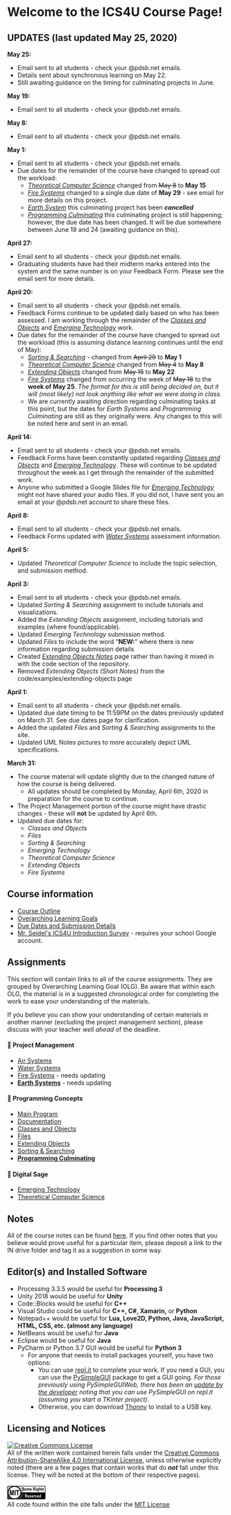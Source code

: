 # Welcome to the ICS4U Course Page!

## **UPDATES (last updated May 25, 2020)**
**May 25:**
* Email sent to all students - check your @pdsb.net emails.
* Details sent about synchronous learning on May 22.
* Still awaiting guidance on the timing for culminating projects in June.

**May 19:**
* Email sent to all students - check your @pdsb.net emails.

**May 8:**
* Email sent to all students - check your @pdsb.net emails.

**May 1:**
* Email sent to all students - check your @pdsb.net emails.
* Due dates for the remainder of the course have changed to spread out the workload:
  *  [_Theoretical Computer Science_](./Theoretical-Computer-Science) changed from ~~May 8~~ to **May 15**
  *  [_Fire Systems_](./Fire-Systems) changed to a single due date of **May 29** - see email for more details on this project.
  *  [_Earth System_](./Earth-Systems) this culminating project has been **_cancelled_**
  *  [_Programming Culminating_](./Programming-Culminating) this culminating project is still happening; however, the due date has been changed.  It will be due somewhere between June 19 and 24 (awaiting guidance on this).

**April 27:**
* Email sent to all students - check your @pdsb.net emails.
* Graduating students have had their midterm marks entered into the system and the same number is on your Feedback Form.  Please see the email sent for more details.

**April 20:**
* Email sent to all students - check your @pdsb.net emails.
* Feedback Forms continue to be updated daily based on who has been assessed.  I am working through the remainder of the [_Classes and Objects_](./Objects) and [_Emerging Technology_](./Emerging-Technology) work.
* Due dates for the remainder of the course have changed to spread out the workload (this is assuming distance learning continues until the end of May):
  *  [_Sorting & Searching_](./Sorting-and-Searching) - changed from ~~April 29~~ to **May 1**
  *  [_Theoretical Computer Science_](./Theoretical-Computer-Science) changed from ~~May 4~~ to **May 8**
  *  [_Extending Objects_](./Extending-Objects) changed from ~~May 15~~ to **May 22**
  *  [_Fire Systems_](./Fire-Systems) changed from occurring the week of ~~May 18~~ to the **week of May 25**.  _The format for this is still being decided on, but it will (most likely) not look anything like what we were doing in class._
  *  We are currently awaiting direction regarding culminating tasks at this point, but the dates for _Earth Systems_ and _Programming Culminating_ are still as they originally were.  Any changes to this will be noted here and sent in an email.

**April 14:**
* Email sent to all students - check your @pdsb.net emails.
* Feedback Forms have been constantly updated regarding [_Classes and Objects_](./Objects) and [_Emerging Technology_](./Emerging-Technology).  These will continue to be updated throughout the week as I get through the remainder of the submitted work.
* Anyone who submitted a Google Slides file for [_Emerging Technology_](./Emerging-Technology) might not have shared your audio files.  If you did not, I have sent you an email at your @pdsb.net account to share these files.

**April 8:**
* Email sent to all students - check your @pdsb.net emails.
* Feedback Forms updated with [_Water Systems_](./Water-Systems) assessment information.

**April 5:**
* Updated _Theoretical Computer Science_ to include the topic selection, and submission method. 

**April 3:**
* Email sent to all students - check your @pdsb.net emails.
* Updated _Sorting & Searching_ assignment to include tutorials and visualizations.
* Added the _Extending Objects_ assignment, including tutorials and examples (where found/applicable).
* Updated _Emerging Technology_ submission method.
* Updated _Files_ to include the word "**NEW:**" where there is new information regarding submission details
* Created [_Extending Objects Notes_](./Extending-Objects-Notes) page rather than having it mixed in with the code section of the repository.
* Removed _Extending Objects (Short Notes)_ from the code/examples/extending-objects page

**April 1:**
* Email sent to all students - check your @pdsb.net emails.
* Updated due date timing to be 11:59PM on the dates previously updated on March 31.  See due dates page for clarification.
* Added the updated _Files_ and _Sorting & Searching_ assignments to the site.
* Updated UML Notes pictures to more accurately depict UML specifications.
 
**March 31:**  
* The course material will update slightly due to the changed nature of how the course is being delivered.  
  * All updates should be completed by Monday, April 6th, 2020 in preparation for the course to continue.  
* The Project Management portion of the course might have drastic changes - these will **not** be updated by April 6th.
* Updated due dates for:
  * _Classes and Objects_
  * _Files_
  * _Sorting & Searching_
  * _Emerging Technology_
  * _Theoretical Computer Science_
  * _Extending Objects_
  * _Fire Systems_

## Course information

* [Course Outline](./Course-Overview)
* [Overarching Learning Goals](./images/ICS4U.jpg)
* [Due Dates and Submission Details](./Due-Dates-and-Submission-Details)
* [Mr. Seidel's ICS4U Introduction Survey](https://forms.gle/D4zwJLQ8Kb7aauHj7) - requires your school Google account.

## Assignments

This section will contain links to all of the course assignments.  They are grouped by Overarching Learning Goal (OLG).  Be aware that within each OLG, the material is in a suggested chronological order for completing the work to ease your understanding of the materials.  

If you believe you can show your understanding of certain materials in another manner (excluding the project management section), please discuss with your teacher _well ahead_ of the deadline.

#### &#x1F4D9; Project Management
* [Air Systems](./Air-Systems)
* [Water Systems](./Water-Systems)
* [Fire Systems](./Fire-Systems) - needs updating
* [**Earth Systems**](./Earth-Systems) - needs updating

#### &#x1F4D8; Programming Concepts
* [Main Program](./Main-Program) 
* [Documentation](./Documentation)
* [Classes and Objects](./Objects)
* [Files](./Files)
* [Extending Objects](./Extending-Objects)
* [Sorting & Searching](./Sorting-and-Searching)
* [**Programming Culminating**](./Programming-Culminating)

#### &#x1F4D7; Digital Sage 
* [Emerging Technology](./Emerging-Technology)
* [Theoretical Computer Science](./Theoretical-Computer-Science)

## Notes

All of the course notes can be found [here](https://github.com/mrseidel-classes/ICS4U/tree/master/examples).  If you find other notes that you believe would prove useful for a particular item, please deposit a link to the IN drive folder and tag it as a suggestion in some way.

## Editor(s) and Installed Software
* Processing 3.3.5 would be useful for **Processing 3**
* Unity 2018 would be useful for **Unity**
* Code::Blocks would be useful for **C++**
* Visual Studio could be useful for **C++, C#, Xamarin,** or **Python**
* Notepad++ would be useful for **Lua, Love2D, Python, Java, JavaScript, HTML, CSS, etc. (almost any language)**
* NetBeans would be useful for **Java**
* Eclipse would be useful for **Java**
* PyCharm or Python 3.7 GUI would be useful for **Python 3**
  * For anyone that needs to install packages yourself, you have two options:
    * You can use [repl.it](https://repl.it) to complete your work.  If you need a GUI, you can use the [PySimpleGUI](https://pysimplegui.readthedocs.io/en/latest/cookbook/) package to get a GUI going.  _For those previously using PySimpleGUIWeb, there has been an [update by the developer](https://github.com/johnfraserss/ICS4U/issues/21) noting that you can use PySimpleGUI on repl.it (assuming you start a TKinter project)._
    * Otherwise, you can download [Thonny](https://thonny.org/) to install to a USB key.  

## Licensing and Notices
<a rel="license" href="http://creativecommons.org/licenses/by-sa/4.0/"><img alt="Creative Commons License" style="border-width:0" src="https://i.creativecommons.org/l/by-sa/4.0/88x31.png" /></a><br/>
All of the written work contained herein falls under the <a rel="license" href="http://creativecommons.org/licenses/by-sa/4.0/">Creative Commons Attribution-ShareAlike 4.0 International License</a>, unless otherwise explicitly noted (there are a few pages that contain works that do _**not**_ fall under this license.  They will be noted at the bottom of their respective pages).<br/><br/>
<a href="https://github.com/mrseidel-classes/ICS4U/blob/master/LICENSE.md" rel="license"><img src="./images/mit.png" /></a><br/>
All code found within the site falls under the [MIT License](https://github.com/mrseidel-classes/ICS4U/blob/master/LICENSE.md)<br/><br/>